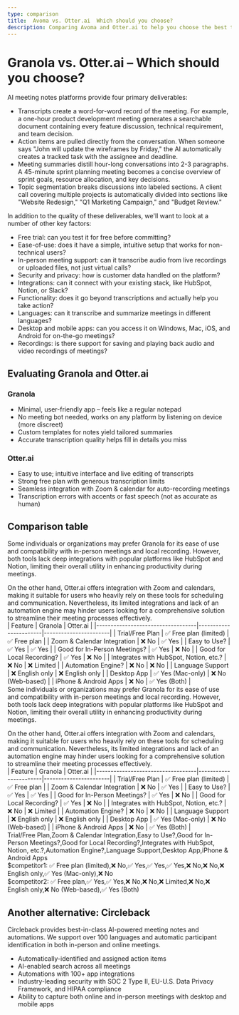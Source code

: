 ```yaml
---
type: comparison
title:  Avoma vs. Otter.ai  Which should you choose?
description: Comparing Avoma and Otter.ai to help you choose the best transcription tool. Explore features, pricing, and an alternative option, Circleback.
---
```


# Granola vs. Otter.ai – Which should you choose?  
AI meeting notes platforms provide four primary deliverables:  
  
* Transcripts create a word-for-word record of the meeting. For example, a one-hour product development meeting generates a searchable document containing every feature discussion, technical requirement, and team decision.  
* Action items are pulled directly from the conversation. When someone says "John will update the wireframes by Friday," the AI automatically creates a tracked task with the assignee and deadline.  
* Meeting summaries distill hour-long conversations into 2-3 paragraphs. A 45-minute sprint planning meeting becomes a concise overview of sprint goals, resource allocation, and key decisions.  
* Topic segmentation breaks discussions into labeled sections. A client call covering multiple projects is automatically divided into sections like "Website Redesign," "Q1 Marketing Campaign," and "Budget Review."  
  
In addition to the quality of these deliverables, we'll want to look at a number of other key factors:  
  
* Free trial: can you test it for free before committing?  
* Ease-of-use: does it have a simple, intuitive setup that works for non-technical users?  
* In-person meeting support: can it transcribe audio from live recordings or uploaded files, not just virtual calls?  
* Security and privacy: how is customer data handled on the platform?  
* Integrations: can it connect with your existing stack, like HubSpot, Notion, or Slack?  
* Functionality: does it go beyond transcriptions and actually help you take action?  
* Languages: can it transcribe and summarize meetings in different languages?  
* Desktop and mobile apps: can you access it on Windows, Mac, iOS, and Android for on-the-go meetings?  
* Recordings: is there support for saving and playing back audio and video recordings of meetings?    
## Evaluating Granola and Otter.ai  
### Granola
- Minimal, user-friendly app – feels like a regular notepad
- No meeting bot needed, works on any platform by listening on device (more discreet)
- Custom templates for notes yield tailored summaries
- Accurate transcription quality helps fill in details you miss

### Otter.ai
- Easy to use; intuitive interface and live editing of transcripts
- Strong free plan with generous transcription limits
- Seamless integration with Zoom & calendar for auto-recording meetings
- Transcription errors with accents or fast speech (not as accurate as human)  
## Comparison table    
Some individuals or organizations may prefer Granola for its ease of use and compatibility with in-person meetings and local recording. However, both tools lack deep integrations with popular platforms like HubSpot and Notion, limiting their overall utility in enhancing productivity during meetings.

On the other hand, Otter.ai offers integration with Zoom and calendars, making it suitable for users who heavily rely on these tools for scheduling and communication. Nevertheless, its limited integrations and lack of an automation engine may hinder users looking for a comprehensive solution to streamline their meeting processes effectively.  
| Feature                           | Granola               | Otter.ai              |
|-----------------------------------|-----------------------|-----------------------|
| Trial/Free Plan                   | ✅ Free plan (limited) | ✅ Free plan          |
| Zoom & Calendar Integration       | ❌ No                  | ✅ Yes                |
| Easy to Use?                      | ✅ Yes                 | ✅ Yes                |
| Good for In-Person Meetings?      | ✅ Yes                 | ❌ No                 |
| Good for Local Recording?         | ✅ Yes                 | ❌ No                 |
| Integrates with HubSpot, Notion, etc.? | ❌ No            | ❌ Limited            |
| Automation Engine?                | ❌ No                  | ❌ No                 |
| Language Support                  | ❌ English only        | ❌ English only       |
| Desktop App                       | ✅ Yes (Mac-only)      | ❌ No (Web-based)     |
| iPhone & Android Apps             | ❌ No                  | ✅ Yes (Both)         |  
Some individuals or organizations may prefer Granola for its ease of use and compatibility with in-person meetings and local recording. However, both tools lack deep integrations with popular platforms like HubSpot and Notion, limiting their overall utility in enhancing productivity during meetings.

On the other hand, Otter.ai offers integration with Zoom and calendars, making it suitable for users who heavily rely on these tools for scheduling and communication. Nevertheless, its limited integrations and lack of an automation engine may hinder users looking for a comprehensive solution to streamline their meeting processes effectively.  
| Feature                           | Granola               | Otter.ai              |
|-----------------------------------|-----------------------|-----------------------|
| Trial/Free Plan                   | ✅ Free plan (limited) | ✅ Free plan          |
| Zoom & Calendar Integration       | ❌ No                  | ✅ Yes                |
| Easy to Use?                      | ✅ Yes                 | ✅ Yes                |
| Good for In-Person Meetings?      | ✅ Yes                 | ❌ No                 |
| Good for Local Recording?         | ✅ Yes                 | ❌ No                 |
| Integrates with HubSpot, Notion, etc.? | ❌ No            | ❌ Limited            |
| Automation Engine?                | ❌ No                  | ❌ No                 |
| Language Support                  | ❌ English only        | ❌ English only       |
| Desktop App                       | ✅ Yes (Mac-only)      | ❌ No (Web-based)     |
| iPhone & Android Apps             | ❌ No                  | ✅ Yes (Both)         |  
Trial/Free Plan,Zoom & Calendar Integration,Easy to Use?,Good for In-Person Meetings?,Good for Local Recording?,Integrates with HubSpot, Notion, etc.?,Automation Engine?,Language Support,Desktop App,iPhone & Android Apps  
$competitor1: ✅ Free plan (limited),❌ No,✅ Yes,✅ Yes,✅ Yes,❌ No,❌ No,❌ English only,✅ Yes (Mac-only),❌ No  
$competitor2: ✅ Free plan,✅ Yes,✅ Yes,❌ No,❌ No,❌ Limited,❌ No,❌ English only,❌ No (Web-based),✅ Yes (Both)  
## Another alternative: Circleback  
Circleback provides best-in-class AI-powered meeting notes and automations. We support over 100 languages and automatic participant identification in both in-person and online meetings.  
  
* Automatically-identified and assigned action items  
* AI-enabled search across all meetings  
* Automations with 100+ app integrations  
* Industry-leading security with SOC 2 Type II, EU-U.S. Data Privacy Framework, and HIPAA compliance  
* Ability to capture both online and in-person meetings with desktop and mobile apps  